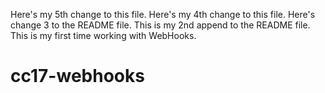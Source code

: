 Here's my 5th change to this file.
Here's my 4th change to this file.
Here's change 3 to the README file.
This is my 2nd append to the README file.
This is my first time working with WebHooks.
# cc17-webhooks
